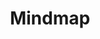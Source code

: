 ---
title: "Mindmap"
weight: 2
description: "Mindmap für Media Lifecycle Management Begriffe"
draft: true
tags: ["Mindmap"]
---
